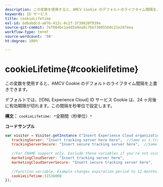 ```yaml
---
description: この変数を使用すると、AMCV Cookie のデフォルトのライフタイム間隔を上書きできます。
keywords: ID サービス
title: cookieLifetime
exl-id: bdbabdcd-a87b-412c-8c2f-3f39820f939a
source-git-commit: 7ef084bc1add5a4ea8c7be738055b0c21e247eea
workflow-type: tm+mt
source-wordcount: '50'
ht-degree: 100%

---
```


# cookieLifetime{#cookielifetime}

この変数を使用すると、AMCV Cookie のデフォルトのライフタイム間隔を上書きできます。

デフォルトでは、[!DNL Experience Cloud] ID サービス Cookie は、24 ヶ月後に有効期限が切れます。この間隔を秒単位で設定します。

**構文：** `cookieLifetime: *`全期間（秒単位）`*`

**コードサンプル**

```js
var visitor = Visitor.getInstance ("Insert Experience Cloud organization ID here",{ 
   trackingServer: "Insert tracking server here here",  //Same as s.trackingServer 
   trackingServerSecure: "Insert secure tracking server here",  //Same as s.trackingServerSecure 
 
   //For CNAME support only. Exclude these variables if you're not using CNAME 
   marketingCloudServer: "Insert tracking server here", 
   marketingCloudServerSecure: "Insert secure tracking server here", 
 
   //Function variable. Example changes expiration period to 12-months. 
   cookieLifetime:31536000 
});
```
